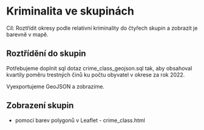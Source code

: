 # Kriminalita ve skupinách

Cíl: Roztřídit okresy podle relativní kriminality do čtyřech skupin a zobrazit je barevně v mapě.

## Roztřídění do skupin

Potřebujeme doplnit sql dotaz crime_class_geojson.sql tak, aby obsahoval kvartily poměru trestných činů ku počtu obyvatel v okrese za rok 2022.

Vyexportujeme GeoJSON a zobrazíme.

## Zobrazení skupin

- pomocí barev polygonů v Leaflet - crime_class.html
